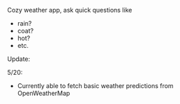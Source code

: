 Cozy weather app, ask quick questions like
- rain?
- coat?
- hot?
- etc.

Update:

5/20:
- Currently able to fetch basic weather predictions from OpenWeatherMap